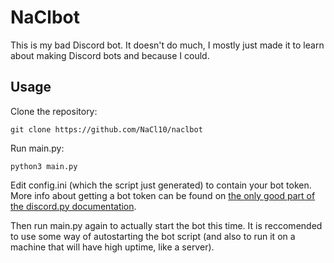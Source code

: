 # NaClbot

This is my bad Discord bot. It doesn't do much, I mostly just made it to learn about making Discord bots and because I could.

## Usage

Clone the repository:

```shell
git clone https://github.com/NaCl10/naclbot
```

Run main.py:

```shell
python3 main.py
```

Edit config.ini (which the script just generated) to contain your bot token. More info about getting a bot token can be found on [the only good part of the discord.py documentation](https://discordpy.readthedocs.io/en/latest/discord.html#discord-intro).

Then run main.py again to actually start the bot this time. It is reccomended to use some way of autostarting the bot script (and also to run it on a machine that will have high uptime, like a server).
